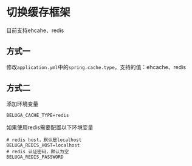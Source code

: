 # 切换缓存框架

目前支持ehcahe、redis

## 方式一

修改`application.yml`中的`spring.cache.type`，支持的值：ehcache、redis

## 方式二

添加环境变量
```shell
BELUGA_CACHE_TYPE=redis
```

如果使用redis需要配置以下环境变量

```shell
# redis host，默认是localhost
BELUGA_REDIS_HOST=localhost
# redis 认证密码，默认为空
BELUGA_REDIS_PASSWORD
```